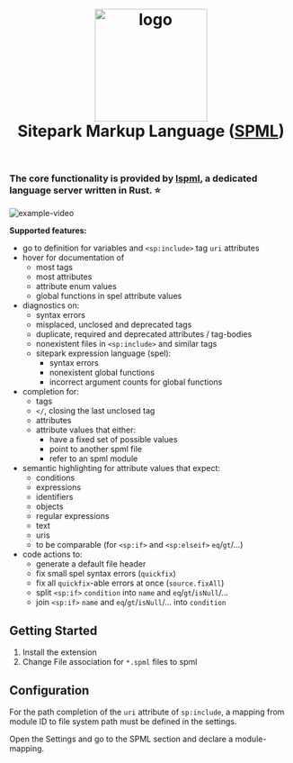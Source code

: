 <h1 align="center">
  <br>
    <img src="https://www.sitepark.com/icon-512.png" alt="logo" width="200">
  <br>
  Sitepark Markup Language (<a href="https://wiki.sitepark.com/index.php/Kategorie:Tag-Referenz" target="_blank" />SPML</a>)
  <br>
  <br>
</h1>

### The core functionality is provided by [lspml](https://github.com/DrWursterich/lspml), a dedicated language server written in Rust. ⭐

![example-video](./docs/example.webp)

**Supported features:**

- go to definition for variables and `<sp:include>` tag `uri` attributes
- hover for documentation of
    - most tags
    - most attributes
    - attribute enum values
    - global functions in spel attribute values
- diagnostics on:
    - syntax errors
    - misplaced, unclosed and deprecated tags
    - duplicate, required and deprecated attributes / tag-bodies
    - nonexistent files in `<sp:include>` and similar tags
    - sitepark expression language (spel):
        - syntax errors
        - nonexistent global functions
        - incorrect argument counts for global functions
- completion for:
    - tags
    - `</`, closing the last unclosed tag
    - attributes
    - attribute values that either:
        - have a fixed set of possible values
        - point to another spml file
        - refer to an spml module
- semantic highlighting for attribute values that expect:
    - conditions
    - expressions
    - identifiers
    - objects
    - regular expressions
    - text
    - uris
    - to be comparable (for `<sp:if>` and `<sp:elseif>` `eq`/`gt`/...)
- code actions to:
    - generate a default file header
    - fix small spel syntax errors (`quickfix`)
    - fix all `quickfix`-able errors at once (`source.fixAll`)
    - split `<sp:if>` `condition` into `name` and `eq`/`gt`/`isNull`/...
    - join `<sp:if>` `name` and `eq`/`gt`/`isNull`/... into `condition`


## Getting Started
1. Install the extension
2. Change File association for `*.spml` files to spml

## Configuration
For the path completion of the `uri` attribute of `sp:include`, a mapping from module ID to file system path must be defined in the settings.

Open the Settings and go to the SPML section and declare a module-mapping.
